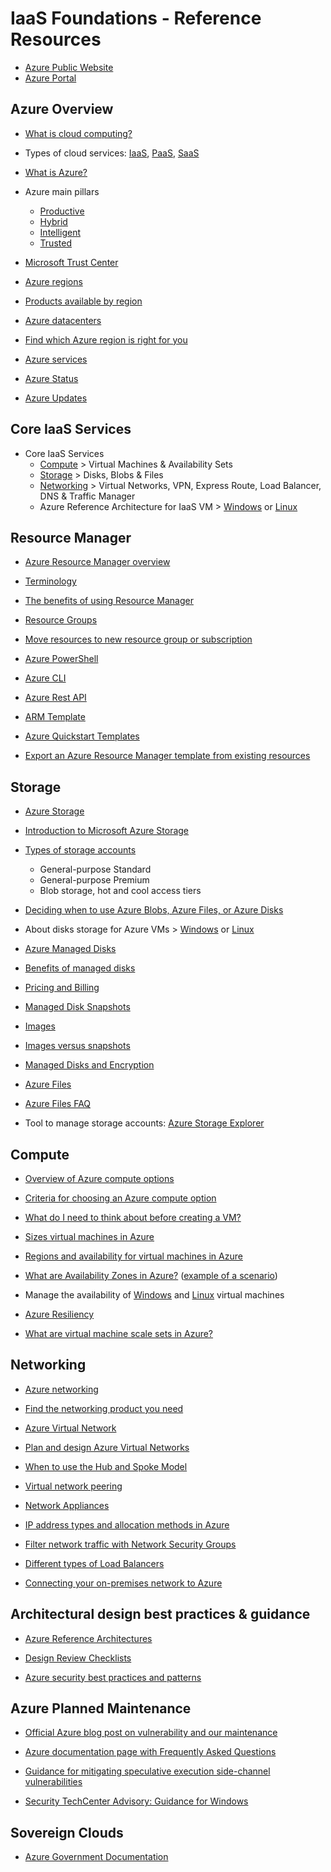 # IaaS Foundations - Reference Resources

* [Azure Public Website](https://azure.microsoft.com)
* [Azure Portal](https://portal.azure.com)


## Azure Overview

* [What is cloud computing?](https://azure.microsoft.com/en-us/overview/what-is-cloud-computing/)

* Types of cloud services: [IaaS](https://azure.microsoft.com/en-us/overview/what-is-iaas/), [PaaS](https://azure.microsoft.com/en-us/overview/what-is-paas/), [SaaS](https://azure.microsoft.com/en-us/overview/what-is-saas/)
* [What is Azure?](https://azure.microsoft.com/en-us/overview/what-is-azure/) 
* Azure main pillars
  * [Productive](https://azure.microsoft.com/en-us/overview/productivity/)
  * [Hybrid](https://azure.microsoft.com/en-us/overview/hybrid-cloud/)
  * [Intelligent](https://azure.microsoft.com/en-us/overview/intelligent/)
  * [Trusted](https://azure.microsoft.com/en-us/overview/trusted-cloud/)

* [Microsoft Trust Center](https://www.microsoft.com/en-us/trustcenter) 

* [Azure regions](https://azure.microsoft.com/en-us/regions/) 
* [Products available by region](https://azure.microsoft.com/en-us/regions/)
* [Azure datacenters](https://azure.microsoft.com/en-us/overview/datacenters/)
* [Find which Azure region is right for you](https://azure.microsoft.com/en-us/overview/datacenters/how-to-choose/)
* [Azure services](https://docs.microsoft.com/en-us/azure/#pivot=products&panel=all) 

* [Azure Status](https://azure.microsoft.com/en-us/status/)

* [Azure Updates](https://azure.microsoft.com/en-gb/updates/)


## Core IaaS Services

* Core IaaS Services
    * [Compute](https://docs.microsoft.com/en-us/azure/#pivot=products&panel=Compute) > Virtual Machines & Availability Sets
    * [Storage](https://docs.microsoft.com/en-us/azure/#pivot=products&panel=storage) > Disks, Blobs & Files
    * [Networking](https://docs.microsoft.com/en-us/azure/#pivot=products&panel=network) > Virtual Networks, VPN, Express Route, Load Balancer, DNS & Traffic Manager
    * Azure Reference Architecture for IaaS VM > [Windows](https://docs.microsoft.com/en-us/azure/architecture/reference-architectures/virtual-machines-windows/) or [Linux](https://docs.microsoft.com/en-us/azure/architecture/reference-architectures/virtual-machines-linux/)


## Resource Manager

* [Azure Resource Manager overview](https://docs.microsoft.com/en-us/azure/azure-resource-manager/resource-group-overview) 
* [Terminology](https://docs.microsoft.com/en-us/azure/azure-resource-manager/resource-group-overview#terminology)
* [The benefits of using Resource Manager](https://docs.microsoft.com/en-us/azure/azure-resource-manager/resource-group-overview#the-benefits-of-using-resource-manager)
* [Resource Groups](https://docs.microsoft.com/en-us/azure/azure-resource-manager/resource-group-overview#resource-groups) 
* [Move resources to new resource group or subscription](https://docs.microsoft.com/en-us/azure/azure-resource-manager/resource-group-move-resources)

* [Azure PowerShell](https://docs.microsoft.com/en-us/powershell/azure)
* [Azure CLI](https://docs.microsoft.com/en-us/cli/azure/overview)
* [Azure Rest API](https://docs.microsoft.com/en-us/rest/api/)
* [ARM Template](https://docs.microsoft.com/en-us/azure/azure-resource-manager/resource-group-overview#template-deployment)
* [Azure Quickstart Templates](https://azure.microsoft.com/en-us/resources/templates/)
* [Export an Azure Resource Manager template from existing resources](https://docs.microsoft.com/en-us/azure/azure-resource-manager/resource-manager-export-template)


## Storage

* [Azure Storage](https://docs.microsoft.com/en-us/azure/storage/)
* [Introduction to Microsoft Azure Storage](https://docs.microsoft.com/en-us/azure/storage/common/storage-introduction)
* [Types of storage accounts](https://docs.microsoft.com/en-us/azure/storage/common/storage-introduction#types-of-storage-accounts)
  * General-purpose Standard	
  * General-purpose Premium	
  * Blob storage, hot and cool access tiers

* [Deciding when to use Azure Blobs, Azure Files, or Azure Disks](https://docs.microsoft.com/en-us/azure/storage/common/storage-decide-blobs-files-disks)

* About disks storage for Azure VMs > [Windows](https://docs.microsoft.com/en-us/azure/virtual-machines/windows/about-disks-and-vhds) or [Linux](https://docs.microsoft.com/en-us/azure/virtual-machines/linux/about-disks-and-vhds)

* [Azure Managed Disks](https://docs.microsoft.com/en-us/azure/virtual-machines/windows/managed-disks-overview)

* [Benefits of managed disks](https://docs.microsoft.com/en-us/azure/virtual-machines/windows/managed-disks-overview#benefits-of-managed-disks)

* [Pricing and Billing](https://docs.microsoft.com/en-us/azure/virtual-machines/windows/managed-disks-overview#pricing-and-billing)

* [Managed Disk Snapshots](https://docs.microsoft.com/en-us/azure/virtual-machines/windows/managed-disks-overview#managed-disk-snapshots)

* [Images](https://docs.microsoft.com/en-us/azure/virtual-machines/windows/managed-disks-overview#images)

* [Images versus snapshots](https://docs.microsoft.com/en-us/azure/virtual-machines/windows/managed-disks-overview#images-versus-snapshots)

* [Managed Disks and Encryption](https://docs.microsoft.com/en-us/azure/virtual-machines/windows/managed-disks-overview#managed-disks-and-encryption)

* [Azure Files](https://docs.microsoft.com/en-us/azure/storage/files/storage-files-introduction)

* [Azure Files FAQ](https://docs.microsoft.com/en-us/azure/storage/files/storage-files-faq)

* Tool to manage storage accounts: [Azure Storage Explorer](https://azure.microsoft.com/en-us/features/storage-explorer/)

## Compute

* [Overview of Azure compute options](https://docs.microsoft.com/en-us/azure/architecture/guide/technology-choices/compute-overview)

* [Criteria for choosing an Azure compute option](https://docs.microsoft.com/en-us/azure/architecture/guide/technology-choices/compute-comparison)

* [What do I need to think about before creating a VM?](https://docs.microsoft.com/en-us/azure/virtual-machines/windows/overview#what-do-i-need-to-think-about-before-creating-a-vm)

* [Sizes virtual machines in Azure](https://docs.microsoft.com/en-us/azure/virtual-machines/windows/sizes)

* [Regions and availability for virtual machines in Azure](https://docs.microsoft.com/en-us/azure/virtual-machines/windows/regions-and-availability)

* [What are Availability Zones in Azure?](https://docs.microsoft.com/en-us/azure/availability-zones/az-overview) ([example of a scenario](https://azure.microsoft.com/en-us/solutions/architecture/build-high-availability-into-your-bcdr-strategy/))

* Manage the availability of [Windows](https://docs.microsoft.com/en-us/azure/virtual-machines/windows/manage-availability) and [Linux](https://docs.microsoft.com/en-us/azure/virtual-machines/linux/manage-availability) virtual machines

* [Azure Resiliency](https://azure.microsoft.com/en-us/features/resiliency/)

* [What are virtual machine scale sets in Azure?](https://docs.microsoft.com/en-us/azure/virtual-machine-scale-sets/virtual-machine-scale-sets-overview)


## Networking

* [Azure networking](https://docs.microsoft.com/en-us/azure/networking/networking-overview)

* [Find the networking product you need](https://azure.microsoft.com/en-us/product-categories/networking/)

* [Azure Virtual Network](https://docs.microsoft.com/en-us/azure/virtual-network/virtual-networks-overview)

* [Plan and design Azure Virtual Networks](https://docs.microsoft.com/en-us/azure/virtual-network/virtual-network-vnet-plan-design-arm)

* [When to use the Hub and Spoke Model](hubandspoke_pros_and_cons.md)

* [Virtual network peering](https://docs.microsoft.com/en-us/azure/virtual-network/virtual-network-peering-overview)

* [Network Appliances](https://azure.microsoft.com/en-us/solutions/network-appliances/)

* [IP address types and allocation methods in Azure](https://docs.microsoft.com/en-us/azure/virtual-network/virtual-network-ip-addresses-overview-arm)

* [Filter network traffic with Network Security Groups](https://docs.microsoft.com/en-us/azure/virtual-network/virtual-networks-nsg)

* [Different types of Load Balancers](https://docs.microsoft.com/en-us/azure/application-gateway/application-gateway-introduction#load-balancer-differences)

* [Connecting your on-premises network to Azure](https://docs.microsoft.com/en-us/azure/guidance/guidance-connecting-your-on-premises-network-to-azure)



## Architectural design best practices & guidance

* [Azure Reference Architectures](https://docs.microsoft.com/en-us/azure/architecture/reference-architectures/)

* [Design Review Checklists](https://docs.microsoft.com/en-us/azure/architecture/checklist/)

* [Azure security best practices and patterns](https://docs.microsoft.com/en-us/azure/security/security-best-practices-and-patterns)



## Azure Planned Maintenance

* [Official Azure blog post on vulnerability and our maintenance](https://azure.microsoft.com/en-us/blog/securing-azure-customers-from-cpu-vulnerability/)

* [Azure documentation page with Frequently Asked Questions](https://docs.microsoft.com/en-us/azure/virtual-machines/windows/accelerated-maintenance)

* [Guidance for mitigating speculative execution side-channel vulnerabilities](https://docs.microsoft.com/en-us/azure/virtual-machines/windows/mitigate-se)
​
* [Security TechCenter Advisory: Guidance for Windows​](https://portal.msrc.microsoft.com/en-US/security-guidance/advisory/ADV180002)



## Sovereign Clouds

* [Azure Government Documentation](https://docs.microsoft.com/en-us/azure/azure-government/)

